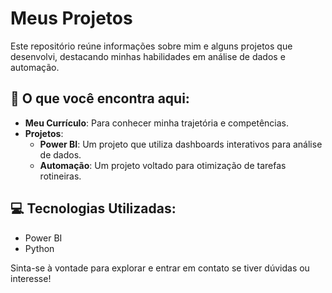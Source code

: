 

# Meus Projetos  

Este repositório reúne informações sobre mim e alguns projetos que desenvolvi, destacando minhas habilidades em análise de dados e automação.  

## 📂 O que você encontra aqui:  
- **Meu Currículo**: Para conhecer minha trajetória e competências.  
- **Projetos**:  
  - **Power BI**: Um projeto que utiliza dashboards interativos para análise de dados.  
  - **Automação**: Um projeto voltado para otimização de tarefas rotineiras.  

## 💻 Tecnologias Utilizadas:  
- Power BI  
- Python  

Sinta-se à vontade para explorar e entrar em contato se tiver dúvidas ou interesse!  

